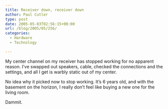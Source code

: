 ```yaml
---
title: Receiver down, receiver down
author: Paul Cutler
type: post
date: 2005-05-03T02:56:15+00:00
url: /blog/2005/05/256/
categories:
  - Hardware
  - Technology

---
```

My center channel on my receiver has stopped working for no apparent reason. I&#8217;ve swapped out speakers, cable, checked the connections and the settings, and all I get is warbly static out of my center.

No idea why it picked now to stop working. It&#8217;s 6 years old, and with the basement on the horizon, I really don&#8217;t feel like buying a new one for the living room.

Dammit.